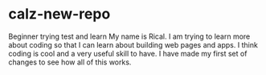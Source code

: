 # calz-new-repo
Beginner trying test and learn
My name is Rical. I am trying to learn more about coding so that I can learn about building web pages and apps. I think coding is cool and a very useful skill to have. 
I have made my first set of changes to see how all of this works.
